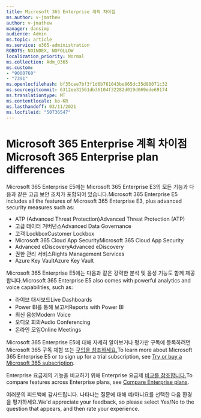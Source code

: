 ```yaml
---
title: Microsoft 365 Enterprise 계획 차이점
ms.author: v-jmathew
author: v-jmathew
manager: dansimp
audience: Admin
ms.topic: article
ms.service: o365-administration
ROBOTS: NOINDEX, NOFOLLOW
localization_priority: Normal
ms.collection: Adm_O365
ms.custom:
- "9000760"
- "7391"
ms.openlocfilehash: bf35cee7bf3f1d6b761043be865dc35d80071c32
ms.sourcegitcommit: 6312ee31561db36104f32282d019d069ede69174
ms.translationtype: MT
ms.contentlocale: ko-KR
ms.lasthandoff: 03/11/2021
ms.locfileid: "50736547"
---
```

# <a name="microsoft-365-enterprise-plan-differences"></a><span data-ttu-id="d041f-102">Microsoft 365 Enterprise 계획 차이점</span><span class="sxs-lookup"><span data-stu-id="d041f-102">Microsoft 365 Enterprise plan differences</span></span>

<span data-ttu-id="d041f-103">Microsoft 365 Enterprise E5에는 Microsoft 365 Enterprise E3의 모든 기능과 다음과 같은 고급 보안 조치가 포함되어 있습니다.</span><span class="sxs-lookup"><span data-stu-id="d041f-103">Microsoft 365 Enterprise E5 includes all the features of Microsoft 365 Enterprise E3, plus advanced security measures such as:</span></span>

- <span data-ttu-id="d041f-104">ATP (Advanced Threat Protection)</span><span class="sxs-lookup"><span data-stu-id="d041f-104">Advanced Threat Protection (ATP)</span></span>
- <span data-ttu-id="d041f-105">고급 데이터 거버넌스</span><span class="sxs-lookup"><span data-stu-id="d041f-105">Advanced Data Governance</span></span>
- <span data-ttu-id="d041f-106">고객 Lockbox</span><span class="sxs-lookup"><span data-stu-id="d041f-106">Customer Lockbox</span></span>
- <span data-ttu-id="d041f-107">Microsoft 365 Cloud App Security</span><span class="sxs-lookup"><span data-stu-id="d041f-107">Microsoft 365 Cloud App Security</span></span>
- <span data-ttu-id="d041f-108">Advanced eDiscovery</span><span class="sxs-lookup"><span data-stu-id="d041f-108">Advanced eDiscovery</span></span>
- <span data-ttu-id="d041f-109">권한 관리 서비스</span><span class="sxs-lookup"><span data-stu-id="d041f-109">Rights Management Services</span></span>
- <span data-ttu-id="d041f-110">Azure Key Vault</span><span class="sxs-lookup"><span data-stu-id="d041f-110">Azure Key Vault</span></span>

<span data-ttu-id="d041f-111">Microsoft 365 Enterprise E5에는 다음과 같은 강력한 분석 및 음성 기능도 함께 제공합니다.</span><span class="sxs-lookup"><span data-stu-id="d041f-111">Microsoft 365 Enterprise E5 also comes with powerful analytics and voice capabilities, such as:</span></span>

- <span data-ttu-id="d041f-112">라이브 대시보드</span><span class="sxs-lookup"><span data-stu-id="d041f-112">Live Dashboards</span></span>
- <span data-ttu-id="d041f-113">Power BI를 통해 보고서</span><span class="sxs-lookup"><span data-stu-id="d041f-113">Reports with Power BI</span></span>
- <span data-ttu-id="d041f-114">최신 음성</span><span class="sxs-lookup"><span data-stu-id="d041f-114">Modern Voice</span></span>
- <span data-ttu-id="d041f-115">오디오 회의</span><span class="sxs-lookup"><span data-stu-id="d041f-115">Audio Conferencing</span></span>
- <span data-ttu-id="d041f-116">온라인 모임</span><span class="sxs-lookup"><span data-stu-id="d041f-116">Online Meetings</span></span>

<span data-ttu-id="d041f-117">Microsoft 365 Enterprise E5에 대해 자세히 알아보거나 평가판 구독에 등록하려면 Microsoft 365 구독 체험 또는 [구입을 참조하세요.](https://go.microsoft.com/fwlink/?linkid=2099673)</span><span class="sxs-lookup"><span data-stu-id="d041f-117">To learn more about Microsoft 365 Enterprise E5 or to sign up for a trial subscription, see [Try or buy a Microsoft 365 subscription](https://go.microsoft.com/fwlink/?linkid=2099673).</span></span>

<span data-ttu-id="d041f-118">Enterprise 요금제의 기능을 비교하기 위해 Enterprise 요금제 [비교를 참조합니다.](https://go.microsoft.com/fwlink/?linkid=2097200)</span><span class="sxs-lookup"><span data-stu-id="d041f-118">To compare features across Enterprise plans, see [Compare Enterprise plans](https://go.microsoft.com/fwlink/?linkid=2097200).</span></span>

<span data-ttu-id="d041f-119">여러분의 피드백에 감사드립니다. 나타나는 질문에 대해 예/아니요를 선택한 다음 환경을 평가하세요.</span><span class="sxs-lookup"><span data-stu-id="d041f-119">We'd appreciate your feedback, so please select Yes/No to the question that appears, and then rate your experience.</span></span>
